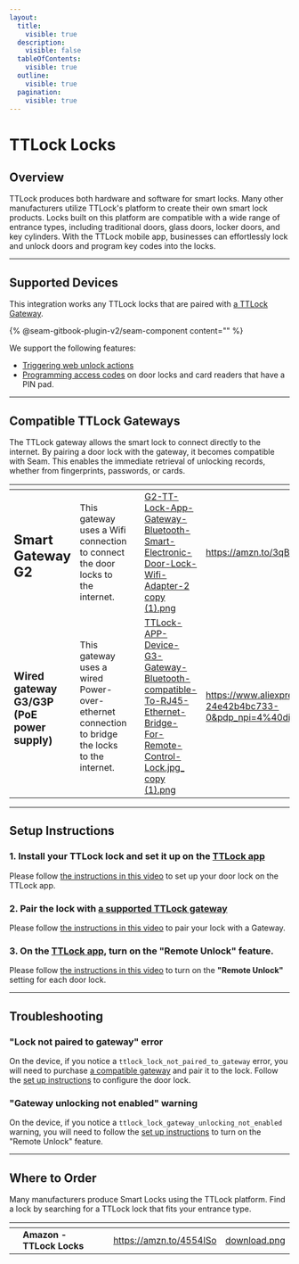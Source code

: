```yaml
---
layout:
  title:
    visible: true
  description:
    visible: false
  tableOfContents:
    visible: true
  outline:
    visible: true
  pagination:
    visible: true
---
```


# TTLock Locks

## Overview

TTLock produces both hardware and software for smart locks. Many other manufacturers utilize TTLock's platform to create their own smart lock products. Locks built on this platform are compatible with a wide range of entrance types, including traditional doors, glass doors, locker doors, and key cylinders. With the TTLock mobile app, businesses can effortlessly lock and unlock doors and program key codes into the locks.

***

## Supported Devices

This integration works any TTLock locks that are paired with [a TTLock Gateway](ttlock-locks.md#compatible-ttlock-gateways).

{% @seam-gitbook-plugin-v2/seam-component content="<seam-supported-device-table
  endpoint="https://connect.getseam.com"
  client-session-token="seam_cst126DAjfor_2kxn8QAAEUkj3Zu4Nr1Aoauy"
  manufacturers="TTLock=5d273929-b5a2-49f4-af6c-146920dc90c9"
/>" %}

We support the following features:

* [Triggering web unlock actions](../api-clients/locks/unlock-a-lock.md)
* [Programming access codes](../products/smart-locks/access-codes/) on door locks and card readers that have a PIN pad.

***

## Compatible TTLock Gateways

The TTLock gateway allows the smart lock to connect directly to the internet. By pairing a door lock with the gateway, it becomes compatible with Seam. This enables the immediate retrieval of unlocking records, whether from fingerprints, passwords, or cards.

<table data-view="cards"><thead><tr><th></th><th></th><th></th><th data-hidden data-card-cover data-type="files"></th><th data-hidden data-card-target data-type="content-ref"></th></tr></thead><tbody><tr><td><h2>Smart Gateway G2</h2></td><td>This gateway uses a Wifi connection to connect the door locks to the internet.</td><td></td><td><a href="../.gitbook/assets/G2-TT-Lock-App-Gateway-Bluetooth-Smart-Electronic-Door-Lock-Wifi-Adapter-2 copy (1).png">G2-TT-Lock-App-Gateway-Bluetooth-Smart-Electronic-Door-Lock-Wifi-Adapter-2 copy (1).png</a></td><td><a href="https://amzn.to/3qBcG6H">https://amzn.to/3qBcG6H</a></td></tr><tr><td><h3>Wired gateway G3/G3P (PoE power supply)</h3></td><td>This gateway uses a wired  Power-over-ethernet connection to bridge the locks to the internet.</td><td><h2></h2></td><td><a href="../.gitbook/assets/TTLock-APP-Device-G3-Gateway-Bluetooth-compatible-To-RJ45-Ethernet-Bridge-For-Remote-Control-Lock.jpg_ copy (1).png">TTLock-APP-Device-G3-Gateway-Bluetooth-compatible-To-RJ45-Ethernet-Bridge-For-Remote-Control-Lock.jpg_ copy (1).png</a></td><td><a href="https://www.aliexpress.us/item/2255800336116314.html?spm=a2g0o.productlist.main.1.9cbd43b3ctHfxZ&#x26;algo_pvid=32dab18b-38f8-4119-8e58-24e42b4bc733&#x26;aem_p4p_detail=2023081416370273984849672280003173903&#x26;algo_exp_id=32dab18b-38f8-4119-8e58-24e42b4bc733-0&#x26;pdp_npi=4%40dis%21USD%2125.88%2122.0%21%21%2125.88%21%21%40210321c616920562226965846e9d3e%2112000031234243953%21sea%21US%210%21A&#x26;curPageLogUid=gVdrDzS7hmgF&#x26;search_p4p_id=2023081416370273984849672280003173903_1">https://www.aliexpress.us/item/2255800336116314.html?spm=a2g0o.productlist.main.1.9cbd43b3ctHfxZ&#x26;algo_pvid=32dab18b-38f8-4119-8e58-24e42b4bc733&#x26;aem_p4p_detail=2023081416370273984849672280003173903&#x26;algo_exp_id=32dab18b-38f8-4119-8e58-24e42b4bc733-0&#x26;pdp_npi=4%40dis%21USD%2125.88%2122.0%21%21%2125.88%21%21%40210321c616920562226965846e9d3e%2112000031234243953%21sea%21US%210%21A&#x26;curPageLogUid=gVdrDzS7hmgF&#x26;search_p4p_id=2023081416370273984849672280003173903_1</a></td></tr></tbody></table>

***

## Setup Instructions

### 1. Install your TTLock lock and set it up on the [TTLock app](https://www.ttlock.com/#/lock/app)

Please follow [the instructions in this video](https://www.youtube.com/watch?v=IbgZNc1dAx4) to set up your door lock on the TTLock app.

### 2. Pair the lock with [a supported TTLock gateway](ttlock-locks.md#compatible-ttlock-gateways)

Please follow [the instructions in this video](https://www.youtube.com/watch?v=-lhKbjVP1as) to pair your lock with a Gateway.

### 3. On the [TTLock app](https://www.ttlock.com/#/lock/app), turn on the "Remote Unlock" feature.

Please follow [the instructions in this video](https://www.youtube.com/watch?v=ni-38QpoNA4) to turn on the **"Remote Unlock"** setting for each door lock.

***

## Troubleshooting

### "Lock not paired to gateway" error

On the device, if you notice a `ttlock_lock_not_paired_to_gateway` error, you will need to purchase [a compatible gateway](ttlock-locks.md#compatible-ttlock-gateways) and pair it to the lock. Follow the [set up instructions](ttlock-locks.md#set-up-instructions) to configure the door lock.

### "Gateway unlocking not enabled" warning

On the device, if you notice a `ttlock_lock_gateway_unlocking_not_enabled` warning, you will need to follow the [set up instructions](ttlock-locks.md#set-up-instructions) to turn on the "Remote Unlock" feature.

***

## Where to Order

Many manufacturers produce Smart Locks using the TTLock platform. Find a lock by searching for a TTLock lock that fits your entrance type.

<table data-view="cards"><thead><tr><th></th><th></th><th></th><th data-hidden data-card-target data-type="content-ref"></th><th data-hidden data-card-cover data-type="files"></th></tr></thead><tbody><tr><td></td><td><strong>Amazon - TTLock Locks</strong></td><td></td><td><a href="https://amzn.to/4554ISo">https://amzn.to/4554ISo</a></td><td><a href="../.gitbook/assets/download.png">download.png</a></td></tr></tbody></table>
